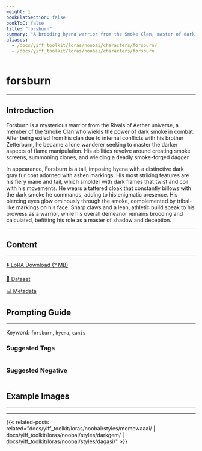 ```yaml
---
weight: 1
bookFlatSection: false
bookToC: false
title: "forsburn"
summary: "A brooding hyena warrior from the Smoke Clan, master of dark smoke manipulation and exiled brother of Zetterburn"
aliases:
  - /docs/yiff_toolkit/loras/noobai/characters/forsburn/
  - /docs/yiff_toolkit/loras/noobai/characters/forsburn
---
```


<!--markdownlint-disable MD025 MD033 -->

# forsburn

---

## Introduction

Forsburn is a mysterious warrior from the Rivals of Aether universe, a member of the Smoke Clan who wields the power of dark smoke in combat. After being exiled from his clan due to internal conflicts with his brother Zetterburn, he became a lone wanderer seeking to master the darker aspects of flame manipulation. His abilities revolve around creating smoke screens, summoning clones, and wielding a deadly smoke-forged dagger.

In appearance, Forsburn is a tall, imposing hyena with a distinctive dark gray fur coat adorned with ashen markings. His most striking features are his fiery mane and tail, which smolder with dark flames that twist and coil with his movements. He wears a tattered cloak that constantly billows with the dark smoke he commands, adding to his enigmatic presence. His piercing eyes glow ominously through the smoke, complemented by tribal-like markings on his face. Sharp claws and a lean, athletic build speak to his prowess as a warrior, while his overall demeanor remains brooding and calculated, befitting his role as a master of shadow and deception.

---

## Content

---

[⬇️ LoRA Download (? MB)]()

[📐 Dataset]()

[📊 Metadata]()

## Prompting Guide

---

Keyword: `forsburn`, `hyena`, `canis`

### Suggested Tags

```md
```

### Suggested Negative

```md
```

## Example Images

---

<div class="image-grid">
  <div class="image-grid-container">
    <a href="">
    </a>
    <a href="">
    </a>
  </div>
</div>

---

{{< related-posts related="docs/yiff_toolkit/loras/noobai/styles/momowaaai/ | docs/yiff_toolkit/loras/noobai/styles/darkgem/ | docs/yiff_toolkit/loras/noobai/styles/dagasi/" >}}
